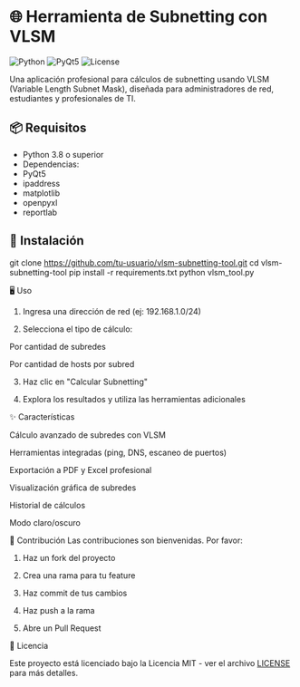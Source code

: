 # 🌐 Herramienta de Subnetting con VLSM

![Python](https://img.shields.io/badge/Python-3.8%2B-blue)
![PyQt5](https://img.shields.io/badge/GUI-PyQt5-green)
![License](https://img.shields.io/badge/License-MIT-orange)

Una aplicación profesional para cálculos de subnetting usando VLSM (Variable Length Subnet Mask), diseñada para administradores de red, estudiantes y profesionales de TI.

## 📦 Requisitos

- Python 3.8 o superior
- Dependencias:
- PyQt5
- ipaddress
- matplotlib
- openpyxl
- reportlab

## 🚀 Instalación

git clone https://github.com/tu-usuario/vlsm-subnetting-tool.git
cd vlsm-subnetting-tool
pip install -r requirements.txt
python vlsm_tool.py

🖥️ Uso

1. Ingresa una dirección de red (ej: 192.168.1.0/24)

2. Selecciona el tipo de cálculo:

  Por cantidad de subredes
  
  Por cantidad de hosts por subred

3. Haz clic en "Calcular Subnetting"

4. Explora los resultados y utiliza las herramientas adicionales

✨ Características

  Cálculo avanzado de subredes con VLSM
  
  Herramientas integradas (ping, DNS, escaneo de puertos)
  
  Exportación a PDF y Excel profesional
  
  Visualización gráfica de subredes

  Historial de cálculos

  Modo claro/oscuro
  
🤝 Contribución
Las contribuciones son bienvenidas. Por favor:

  1. Haz un fork del proyecto
  
  2. Crea una rama para tu feature
  
  3. Haz commit de tus cambios
  
  4. Haz push a la rama
  
  5. Abre un Pull Request

📜 Licencia

Este proyecto está licenciado bajo la Licencia MIT - ver el archivo [LICENSE](./LICENSE) para más detalles.


